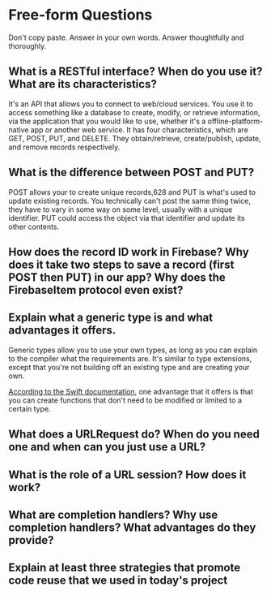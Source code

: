 # Free-form Questions

Don't copy paste. Answer in your own words. Answer thoughtfully and thoroughly.

## What is a RESTful interface? When do you use it? What are its characteristics?

It's an API that allows you to connect to web/cloud services. You use it to access something like a database to create, modify, or retrieve information, via the application that you would like to use, whether it's a offline-platform-native app or another web service. It has four characteristics, which are GET, POST, PUT, and DELETE. They obtain/retrieve, create/publish, update, and remove records respectively. 

## What is the difference between POST and PUT?

POST allows your to create unique records,628 and PUT is what's used to update existing records. You technically can't post the same thing twice, they have to vary in some way on some level, usually with a unique identifier. PUT could access the object via that identifier and update its other contents.


## How does the record ID work in Firebase? Why does it take two steps to save a record (first POST then PUT) in our app? Why does the FirebaseItem protocol even exist?




## Explain what a generic type is and what advantages it offers.

Generic types allow you to use your own types, as long as you can explain to the compiler what the requirements are. It's similar to type extensions, except that you're not building off an existing type and are creating your own.

[According to the Swift documentation](https://docs.swift.org/swift-book/LanguageGuide/Generics.html), one advantage that it offers is that you can create functions that don't need to be modified or limited to a certain type.

## What does a URLRequest do? When do you need one and when can you just use a URL?



## What is the role of a URL session? How does it work?



## What are completion handlers? Why use completion handlers? What advantages do they provide?



## Explain at least three strategies that promote code reuse that we used in today's project

